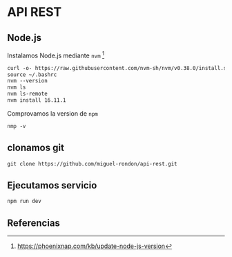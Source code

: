 # API REST

## Node.js

Instalamos Node.js mediante `nvm` [^1]

```apache
curl -o- https://raw.githubusercontent.com/nvm-sh/nvm/v0.38.0/install.sh | bash
source ~/.bashrc
nvm --version
nvm ls
nvm ls-remote
nvm install 16.11.1
```

Comprovamos la version de `npm`

```apache
nmp -v
```

## clonamos git

```apache
git clone https://github.com/miguel-rondon/api-rest.git
```

## Ejecutamos servicio

```apache
npm run dev
```

## Referencias

[^1]: https://phoenixnap.com/kb/update-node-js-version